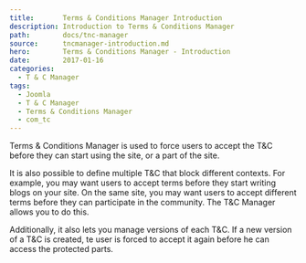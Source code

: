 ```yaml
---
title:       Terms & Conditions Manager Introduction
description: Introduction to Terms & Conditions Manager
path:        docs/tnc-manager
source:      tncmanager-introduction.md
hero:        Terms & Conditions Manager - Introduction
date:        2017-01-16
categories:
  - T & C Manager
tags:
  - Joomla
  - T & C Manager
  - Terms & Conditions Manager
  - com_tc
---
```



Terms & Conditions Manager is used to force users to accept the T&C before they can start using the site, or a part of the site.

It is also possible to define multiple T&C that block different contexts. For example, you may want users to accept terms before they start writing blogs on your site. On the same site, you may want users to accept different terms before they can participate in the community. The T&C Manager allows you to do this.

Additionally, it also lets you manage versions of each T&C. If a new version of a T&C is created, te user is forced to accept it again before he can access the protected parts.
